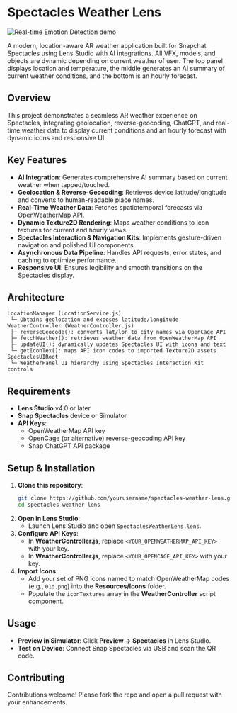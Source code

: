 # Spectacles Weather Lens
![Real-time Emotion Detection demo](spectacles.gif)

A modern, location-aware AR weather application built for Snapchat Spectacles using Lens Studio with AI integrations. All VFX, models, and objects are dynamic depending on current weather of user. The top panel displays location and temperature, the middle generates an AI summary of current weather conditions, and the bottom is an hourly forecast.

## Overview
This project demonstrates a seamless AR weather experience on Spectacles, integrating geolocation, reverse-geocoding, ChatGPT, and real-time weather data to display current conditions and an hourly forecast with dynamic icons and responsive UI.

## Key Features
- **AI Integration**: Generates comprehensive AI summary based on current weather when tapped/touched.
- **Geolocation & Reverse-Geocoding**: Retrieves device latitude/longitude and converts to human-readable place names.
- **Real-Time Weather Data**: Fetches spatiotemporal forecasts via OpenWeatherMap API.
- **Dynamic Texture2D Rendering**: Maps weather conditions to icon textures for current and hourly views.
- **Spectacles Interaction & Navigation Kits**: Implements gesture-driven navigation and polished UI components.
- **Asynchronous Data Pipeline**: Handles API requests, error states, and caching to optimize performance.
- **Responsive UI**: Ensures legibility and smooth transitions on the Spectacles display.

## Architecture
```
LocationManager (LocationService.js)
 └─ Obtains geolocation and exposes latitude/longitude
WeatherController (WeatherController.js)
 ├─ reverseGeocode(): converts lat/lon to city names via OpenCage API
 ├─ fetchWeather(): retrieves weather data from OpenWeatherMap API
 ├─ updateUI(): dynamically updates Spectacles UI with icons and text
 └─ getIconTex(): maps API icon codes to imported Texture2D assets
SpectaclesUIRoot
 └─ WeatherPanel UI hierarchy using Spectacles Interaction Kit controls
``` 

## Requirements
- **Lens Studio** v4.0 or later
- **Snap Spectacles** device or Simulator
- **API Keys**:
  - OpenWeatherMap API key
  - OpenCage (or alternative) reverse-geocoding API key
  - Snap ChatGPT API package

## Setup & Installation
1. **Clone this repository**:
   ```bash
   git clone https://github.com/yourusername/spectacles-weather-lens.git
   cd spectacles-weather-lens
   ```
2. **Open in Lens Studio**:
   - Launch Lens Studio and open `SpectaclesWeatherLens.lens`.
3. **Configure API Keys**:
   - In **WeatherController.js**, replace `<YOUR_OPENWEATHERMAP_API_KEY>` with your key.
   - In **WeatherController.js**, replace `<YOUR_OPENCAGE_API_KEY>` with your key.
4. **Import Icons**:
   - Add your set of PNG icons named to match OpenWeatherMap codes (e.g., `01d.png`) into the **Resources/Icons** folder.
   - Populate the `iconTextures` array in the **WeatherController** script component.

## Usage
- **Preview in Simulator**: Click **Preview → Spectacles** in Lens Studio.
- **Test on Device**: Connect Snap Spectacles via USB and scan the QR code.

## Contributing
Contributions welcome! Please fork the repo and open a pull request with your enhancements.
